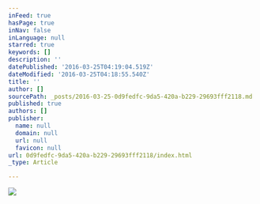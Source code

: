 ```yaml
---
inFeed: true
hasPage: true
inNav: false
inLanguage: null
starred: true
keywords: []
description: ''
datePublished: '2016-03-25T04:19:04.519Z'
dateModified: '2016-03-25T04:18:55.540Z'
title: ''
author: []
sourcePath: _posts/2016-03-25-0d9fedfc-9da5-420a-b229-29693fff2118.md
published: true
authors: []
publisher:
  name: null
  domain: null
  url: null
  favicon: null
url: 0d9fedfc-9da5-420a-b229-29693fff2118/index.html
_type: Article

---
```

![](https://s3-us-west-2.amazonaws.com/the-grid-img/p/56612dd42173398d8d778f35bf1da45fcbc981cd.jpg)